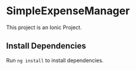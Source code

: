 # SimpleExpenseManager

This project is an Ionic Project.

## Install Dependencies

Run `ng install` to install dependencies.
